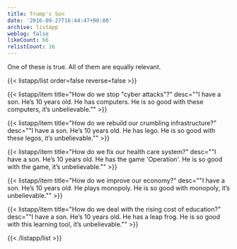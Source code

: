 ```yaml
---
title: Trump's Son
date: '2016-09-27T16:44:47+00:00'
archive: listapp
weblog: false
likeCount: 66
relistCount: 16
---
```


One of these is true. All of them are equally relevant.

<!--more-->

{{< listapp/list order=false reverse=false >}}

   {{< listapp/item title="How do we stop \"cyber attacks\"?"
      desc="\"I have a son. He’s 10 years old. He has computers. He is so good with these computers, it’s unbelievable.\"" >}}

   {{< listapp/item title="How do we rebuild our crumbling infrastructure?"
      desc="\"I have a son. He’s 10 years old. He has lego. He is so good with these legos, it’s unbelievable.\"" >}}

   {{< listapp/item title="How do we fix our health care system?"
      desc="\"I have a son. He’s 10 years old. He has the game 'Operation'. He is so good with the game, it’s unbelievable.\"" >}}

   {{< listapp/item title="How do we improve our economy?"
      desc="\"I have a son. He’s 10 years old. He plays monopoly. He is so good with monopoly, it’s unbelievable.\"" >}}

   {{< listapp/item title="How do we deal with the rising cost of education?"
      desc="\"I have a son. He’s 10 years old. He has a leap frog. He is so good with this learning tool, it’s unbelievable.\"" >}}

{{< /listapp/list >}}
